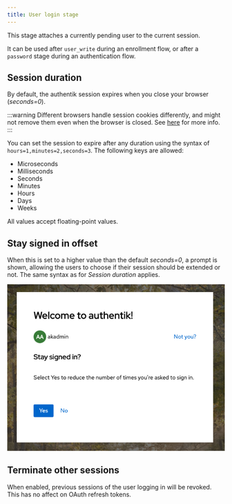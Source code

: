 ```yaml
---
title: User login stage
---
```


This stage attaches a currently pending user to the current session.

It can be used after `user_write` during an enrollment flow, or after a `password` stage during an authentication flow.

## Session duration

By default, the authentik session expires when you close your browser (_seconds=0_).

:::warning
Different browsers handle session cookies differently, and might not remove them even when the browser is closed. See [here](https://developer.mozilla.org/en-US/docs/Web/HTTP/Headers/Set-Cookie#expiresdate) for more info.
:::

You can set the session to expire after any duration using the syntax of `hours=1,minutes=2,seconds=3`. The following keys are allowed:

-   Microseconds
-   Milliseconds
-   Seconds
-   Minutes
-   Hours
-   Days
-   Weeks

All values accept floating-point values.

## Stay signed in offset

When this is set to a higher value than the default _seconds=0_, a prompt is shown, allowing the users to choose if their session should be extended or not. The same syntax as for _Session duration_ applies.

![](./stay_signed_in.png)

## Terminate other sessions

When enabled, previous sessions of the user logging in will be revoked. This has no affect on OAuth refresh tokens.
